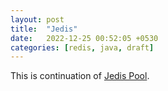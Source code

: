 ```yaml
---
layout: post
title:  "Jedis"
date:   2022-12-25 00:52:05 +0530
categories: [redis, java, draft]
---
```


This is continuation of [Jedis Pool](https://viksri.github.io/redis/java/jedis-pool/).